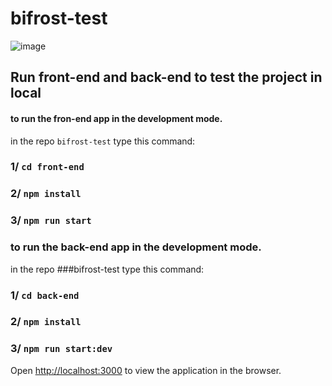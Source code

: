 # bifrost-test
![image](https://user-images.githubusercontent.com/24628642/199314242-73e8a7ec-b8d2-4705-b51d-faf71a650a55.png)

## Run front-end and back-end to test the project in local
#### to run the fron-end app in the development mode.
in the repo `bifrost-test` type this command:
### 1/ `cd front-end`
### 2/ `npm install`
### 3/ `npm run start`

### to run the back-end app in the development mode.

in the repo ###bifrost-test type this command:
### 1/ `cd back-end`
### 2/ `npm install`
### 3/ `npm run start:dev`

Open [http://localhost:3000](http://localhost:3000) to view the application in the browser.

